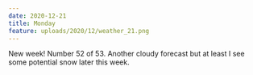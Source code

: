 ```yaml
---
date: 2020-12-21
title: Monday
feature: uploads/2020/12/weather_21.png
---
```


New week! Number 52 of 53. Another cloudy forecast but at least I see some potential snow later this week.